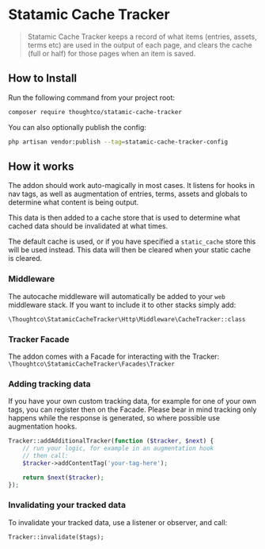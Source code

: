 # Statamic Cache Tracker

> Statamic Cache Tracker keeps a record of what items (entries, assets, terms etc) are used in the output of each page, and clears the cache (full or half) for those pages when an item is saved.


## How to Install

Run the following command from your project root:

``` bash
composer require thoughtco/statamic-cache-tracker
```

You can also optionally publish the config:

```bash
php artisan vendor:publish --tag=statamic-cache-tracker-config
```

## How it works

The addon should work auto-magically in most cases. It listens for hooks in nav tags, as well as augmentation of entries, terms, assets and globals to determine what content is being output. 

This data is then added to a cache store that is used to determine what cached data should be invalidated at what times.

The default cache is used, or if you have specified a `static_cache` store this will be used instead. This data will then be cleared when your static cache is cleared.

### Middleware
The autocache middleware will automatically be added to your `web` middleware stack. If you want to include it to other stacks simply add:

`\Thoughtco\StatamicCacheTracker\Http\Middleware\CacheTracker::class`

### Tracker Facade
The addon comes with a Facade for interacting with the Tracker:
`\Thoughtco\StatamicCacheTracker\Facades\Tracker`


### Adding tracking data
If you have your own custom tracking data, for example for one of your own tags, you can register then on the Facade. Please bear in mind tracking only happens while the response is generated, so where possible use augmentation hooks.

```php
Tracker::addAdditionalTracker(function ($tracker, $next) {
    // run your logic, for example in an augmentation hook
    // then call:
    $tracker->addContentTag('your-tag-here');

    return $next($tracker);
});
```

### Invalidating your tracked data
To invalidate your tracked data, use a listener or observer, and call:         

```
Tracker::invalidate($tags);
```

